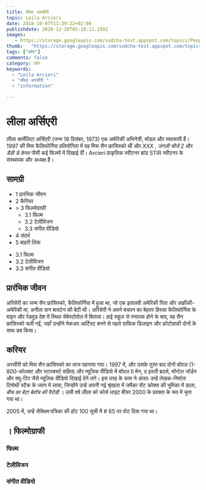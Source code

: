```yaml
---
title: लीला अरसीरी 
topic: Leila Arcieri
date: 2018-10-07T11:39:22+02:00
publishdate: 2020-12-20T05:18:11.199Z
images: 
   - https://storage.googleapis.com/sudcha-test.appspot.com/topics/People/leila_arcieri/1.jpeg
thumb:   "https://storage.googleapis.com/sudcha-test.appspot.com/topics/People/leila_arcieri/thumb.jpeg"
tags: ["लोग"]
comments: false
category: लोग
keywords: 
  - "Leila Arcieri"
  - "लीला अरसीरी "
  - "information"

---
```

<h1> लीला अर्सिएरी </h1> <p> </p> <p> लीला कार्मेलिटा अर्सिएरी (जन्म 18 दिसंबर, 1973) एक अमेरिकी अभिनेत्री, मॉडल और व्यवसायी हैं। 1997 की मिस कैलिफोर्निया प्रतियोगिता में वह मिस सैन फ्रांसिस्को थीं और <i> XXX </i>, <i> जंगली चीजें 2 </i> और <i> डैडी डे केयर </i> जैसी कई फिल्मों में दिखाई दीं। Arcieri प्राकृतिक स्वीटनर ब्रांड STIR स्वीटनर के संस्थापक और अध्यक्ष हैं। </p> <h2> सामग्री </h2> <ul> <li> 1 प्रारंभिक जीवन </li> <li> 2 कैरियर </li> <li> > 3 फिल्मोग्राफी <ul> <li> 3.1 फिल्म </li> <li> 3.2 टेलीविजन </li> <li> 3.3 संगीत वीडियो </li> </ul> </li> <li> 4 संदर्भ </li > <li> 5 बाहरी लिंक </li> </ul> <ul> <li> 3.1 फिल्म </li> <li> 3.2 टेलीविजन </li> <li> 3.3 संगीत वीडियो </li> </ul> <h2> प्रारंभिक जीवन </h2> <p> अरिसेरी का जन्म सैन फ्रांसिस्को, कैलिफोर्निया में हुआ था, जो एक इतालवी अमेरिकी पिता और अफ्रीकी-अमेरिकी मां, अनीता वान बायटेन की बेटी थी। अरिसेरी ने अपने बचपन का बेहतर हिस्सा कैलिफोर्निया के वाइन और रेडवुड देश में स्थित सेबेस्टोपोल में बिताया। हाई स्कूल से स्नातक होने के बाद, वह सैन फ्रांसिस्को चली गईं, जहाँ उन्होंने मेकअप आर्टिस्ट बनने से पहले ग्राफिक डिज़ाइन और फ़ोटोग्राफ़ी दोनों के साथ डब किया। </p> <h2> करियर </h2> <p> अरसीरी को मिस सैन फ्रांसिस्को का ताज पहनाया गया। 1997 में, और उसके तुरंत बाद दोनों बॉयज़ (1-800-कोलक्ट और स्टारबर्स्ट सहित) और म्यूज़िक वीडियो में बॉयज़ II मेन, द इस्ली ब्रदर्स, मॉन्टेल जॉर्डन और क्यू-टिप जैसे म्यूज़िक वीडियो दिखाई देने लगे। इस तरह के काम ने अंततः उन्हें लेखक-निर्माता टिमोथी स्टैक के ध्यान में लाया, जिन्होंने उन्हें अपनी नई श्रृंखला में जमैका सेंट क्रोक्स की भूमिका में डाला, <i> बीच का बेटा </i> <i> बेवॉच की पैरोडी </i>। उसी वर्ष लीला को कोर्स लाइट बीयर 2000 के प्रवक्ता के रूप में चुना गया था। </p> <p> 2005 में, उन्हें <i> मैक्सिम </i> पत्रिका की हॉट 100 सूची में # 65 पर वोट दिया गया था। </p> <h2>। फिल्मोग्राफी </h2> <h3> फिल्म </h3> <h3> टेलीविजन </h3> <h3> संगीत वीडियो </h3> 